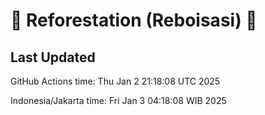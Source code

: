 
# 🌳 Reforestation (Reboisasi) 🌲

## Last Updated

GitHub Actions time: Thu Jan  2 21:18:08 UTC 2025

Indonesia/Jakarta time: Fri Jan  3 04:18:08 WIB 2025
